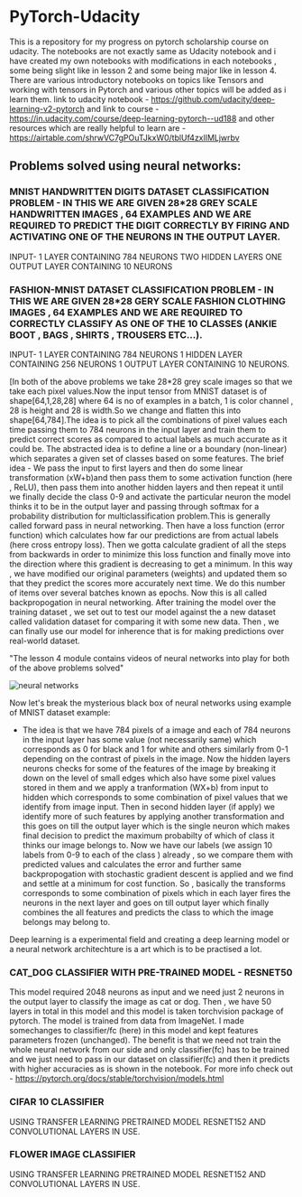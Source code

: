 # PyTorch-Udacity
This is a repository for my progress on pytorch scholarship course on udacity.
The notebooks are not exactly same as Udacity notebook and i have created my own notebooks with modifications in each notebooks , some being slight like in lesson 2 and some being major like in lesson 4.
There are various introductory notebooks on topics like Tensors and working with tensors in Pytorch and various other topics will be added as i learn them.
link to udacity notebook - https://github.com/udacity/deep-learning-v2-pytorch
and link to course - https://in.udacity.com/course/deep-learning-pytorch--ud188
and other resources which are really helpful to learn are -
https://airtable.com/shrwVC7gPOuTJkxW0/tblUf4zxlIMLjwrbv

## Problems solved using neural networks:
### MNIST HANDWRITTEN DIGITS DATASET CLASSIFICATION PROBLEM - IN THIS WE ARE GIVEN 28\*28 GREY SCALE HANDWRITTEN IMAGES , 64 EXAMPLES AND WE ARE REQUIRED TO PREDICT THE DIGIT CORRECTLY BY FIRING AND ACTIVATING ONE OF THE NEURONS IN THE OUTPUT LAYER.
INPUT- 1 LAYER CONTAINING 784 NEURONS 
TWO HIDDEN LAYERS
ONE OUTPUT LAYER CONTAINING 10 NEURONS

### FASHION-MNIST DATASET CLASSIFICATION PROBLEM - IN THIS WE ARE GIVEN 28\*28 GERY SCALE FASHION CLOTHING IMAGES , 64 EXAMPLES AND WE ARE REQUIRED TO CORRECTLY CLASSIFY AS ONE OF THE 10 CLASSES (ANKIE BOOT , BAGS , SHIRTS , TROUSERS ETC...).
INPUT- 1 LAYER CONTAINING 784 NEURONS
1 HIDDEN LAYER CONTAINING 256 NEURONS
1 OUTPUT LAYER CONTAINING 10 NEURONS.

[In both of the above problems we take 28\*28 grey scale images so that we take each pixel values.Now the input tensor from MNIST dataset is of shape\[64,1,28,28\] where 64 is no of examples in a batch, 1 is color channel , 28 is height and 28 is width.So we change and flatten this into shape\[64,784\].The idea is to pick all the combinations of pixel values each time passing them to 784 neurons in the input layer  and train them to predict correct scores as compared to actual labels as much accurate as it could be.
The abstracted idea is to define a line or a boundary (non-linear) which separates a given set of classes based on some features.
The brief idea - 
We pass the input to first layers and then do some linear transformation (xW+b)and then pass them to some activation function (here , ReLU), then pass them into another hidden layers and then repeat it until we finally decide the class 0-9 and activate the particular neuron the model thinks it to be in the output layer and passing through softmax for a probability distribution for multiclassification problem.This is generally called forward pass in neural networking.
Then have a loss function (error function) which calculates how far our predictions are from actual labels (here cross entropy loss).
Then we gotta calculate gradient of all the steps from backwards in order to minimize this loss function and finally move into the direction where this gradient is decreasing to get a minimum.
In this way , we have modified our original parameters (weights) and updated them so that they predict the scores more accurately next time.
We do this number of items over several batches known as epochs.
Now this is all called backpropogation in neural networking.
After training the model over the training dataset , we set out to test our model against the a new dataset called validation dataset for comparing it with some new data.
Then , we can finally use our model for inherence that is for making predictions over real-world dataset.

"The lesson 4 module contains videos of neural networks into play for both of the above problems solved" 

![neural networks](https://user-images.githubusercontent.com/33771969/50480811-382b0080-0a04-11e9-8e74-76f50ff9852a.jpeg)

Now let's break the mysterious black box of neural networks using example of MNIST dataset example:
* The idea is that we have 784 pixels of a image and each of 784 neurons in the input layer has some value (not necessarily same) which corresponds as 0 for black and 1 for white and others similarly from 0-1 depending on the contrast of pixels in the image.
Now the hidden layers neurons checks for some of the features of the image by breaking it down on the level of small edges which also have some pixel values stored in them and we apply a tranformation (WX+b) from input to hidden which corresponds to some combination of pixel values that we identify from image input.
Then in second hidden layer (if apply) we identify more of such features by applying another transformation and this goes on till the output layer which is the single neuron which makes final decision to predict the maximum probabilty of which of class it thinks our image belongs to.
Now we have our labels (we assign 10 labels from 0-9 to each of the class ) already , so we compare them with predicted values and calculates the error and further same backpropogation with stochastic gradient descent is applied and we find and settle at a minimum for cost function.
So , basically the transforms corresponds to some combination of pixels which in each layer fires the neurons in the next layer and goes on till output layer which finally combines the all features and predicts the class to which the image belongs may belong to.

Deep learning is a experimental field and creating a deep learning model or a neural network architechture is a art which is to be practised a lot.

### CAT_DOG CLASSIFIER WITH PRE-TRAINED MODEL - RESNET50
This model required 2048 neurons as input and we need just 2 neurons in the output layer to classify the image as cat or dog.
Then , we have 50 layers in total in this model and this model is taken torchvision package of pytorch.
The model is trained from data from ImageNet.
I made somechanges to classifier/fc (here) in this model and kept features parameters frozen (unchanged).
The benefit is that we need not train the whole neural network from our side and only classifier(fc) has to be trained and we just need to pass in our dataset on classifier(fc) and then it predicts with higher accuracies as is shown in the notebook.
For more info check out -
https://pytorch.org/docs/stable/torchvision/models.html

### CIFAR 10 CLASSIFIER 
USING TRANSFER LEARNING PRETRAINED MODEL RESNET152 AND CONVOLUTIONAL LAYERS IN USE.

### FLOWER IMAGE CLASSIFIER
USING TRANSFER LEARNING PRETRAINED MODEL RESNET152 AND CONVOLUTIONAL LAYERS IN USE.
